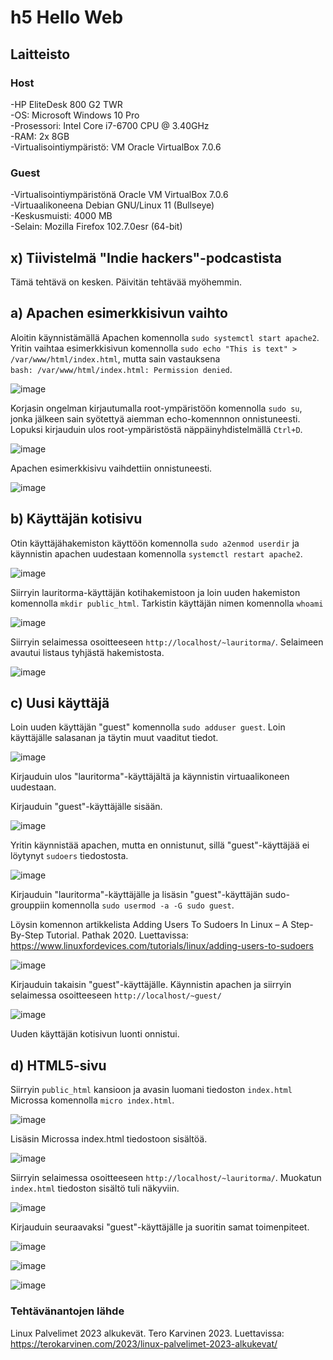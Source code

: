 # h5 Hello Web

## Laitteisto  

### Host  

-HP EliteDesk 800 G2 TWR  
-OS: Microsoft Windows 10 Pro  
-Prosessori: Intel Core i7-6700 CPU @ 3.40GHz  
-RAM: 2x 8GB  
-Virtualisointiympäristö: VM Oracle VirtualBox 7.0.6  

### Guest
-Virtualisointiympäristönä Oracle VM VirtualBox 7.0.6  
-Virtuaalikoneena Debian GNU/Linux 11 (Bullseye)  
-Keskusmuisti: 4000 MB   
-Selain: Mozilla Firefox 102.7.0esr (64-bit)  

## x) Tiivistelmä "Indie hackers"-podcastista  

Tämä tehtävä on kesken. Päivitän tehtävää myöhemmin.



## a) Apachen esimerkkisivun vaihto

Aloitin käynnistämällä Apachen komennolla ```sudo systemctl start apache2```.  
Yritin vaihtaa esimerkkisivun komennolla  ```sudo echo "This is text" > /var/www/html/index.html```, mutta sain vastauksena  
```bash: /var/www/html/index.html: Permission denied```.  

![image](https://user-images.githubusercontent.com/90974678/216301833-dc3a849f-b52e-4561-9f07-07f300a37858.png)  

Korjasin ongelman kirjautumalla root-ympäristöön komennolla ```sudo su```, jonka jälkeen sain syötettyä aiemman echo-komennnon onnistuneesti.  
Lopuksi kirjauduin ulos root-ympäristöstä näppäinyhdistelmällä ```Ctrl+D```.  

![image](https://user-images.githubusercontent.com/90974678/216302551-b3095d1a-f683-483d-b37b-138e1b5fcf6d.png)  

Apachen esimerkkisivu vaihdettiin onnistuneesti.  

![image](https://user-images.githubusercontent.com/90974678/216303137-fa39cce1-3b9b-4b1a-8a07-6cb7a24978c0.png)  

## b) Käyttäjän kotisivu  

Otin käyttäjähakemiston käyttöön komennolla ```sudo a2enmod userdir``` ja käynnistin apachen uudestaan komennolla ```systemctl restart apache2```.  


![image](https://user-images.githubusercontent.com/90974678/216304920-21f0be01-8e8a-44f4-b1b9-9cba4cb3f566.png)  

Siirryin lauritorma-käyttäjän kotihakemistoon ja loin uuden hakemiston komennolla ```mkdir public_html```. Tarkistin käyttäjän nimen komennolla ```whoami```

![image](https://user-images.githubusercontent.com/90974678/216305657-5aaa3f23-6145-4b9b-b545-7d1d815aca70.png)  

Siirryin selaimessa osoitteeseen ```http://localhost/~lauritorma/```. Selaimeen avautui listaus tyhjästä hakemistosta.  

![image](https://user-images.githubusercontent.com/90974678/216306122-cfff2138-d06c-453a-8703-c8604fa7c884.png)  

## c) Uusi käyttäjä  

Loin uuden käyttäjän "guest" komennolla ```sudo adduser guest```. Loin käyttäjälle salasanan ja täytin muut vaaditut tiedot.  


![image](https://user-images.githubusercontent.com/90974678/216318196-c11eaa16-73d6-45a1-a39b-6809c2d06f4a.png)


Kirjauduin ulos "lauritorma"-käyttäjältä ja käynnistin virtuaalikoneen uudestaan.  

Kirjauduin "guest"-käyttäjälle sisään.  

![image](https://user-images.githubusercontent.com/90974678/216318487-6e216af4-410d-4b35-be73-3414605248b0.png)  

Yritin käynnistää apachen, mutta en onnistunut, sillä "guest"-käyttäjää ei löytynyt ```sudoers``` tiedostosta.  

![image](https://user-images.githubusercontent.com/90974678/216319354-94aca530-b926-40a4-b793-3815520b95e3.png)

Kirjauduin "lauritorma"-käyttäjälle ja lisäsin "guest"-käyttäjän sudo-grouppiin komennolla ```sudo usermod -a -G sudo guest```.  

Löysin komennon artikkelista Adding Users To Sudoers In Linux – A Step-By-Step Tutorial. Pathak 2020. Luettavissa: https://www.linuxfordevices.com/tutorials/linux/adding-users-to-sudoers

![image](https://user-images.githubusercontent.com/90974678/216320156-11040168-28ef-4823-a169-791d5eaf0d78.png)

Kirjauduin takaisin "guest"-käyttäjälle. Käynnistin apachen ja siirryin selaimessa osoitteeseen ```http://localhost/~guest/```

![image](https://user-images.githubusercontent.com/90974678/216321786-6147a8d9-ee41-40df-b9f1-d1e7fdea9e92.png)

Uuden käyttäjän kotisivun luonti onnistui.  

## d) HTML5-sivu  

Siirryin ```public_html``` kansioon ja avasin luomani tiedoston ```index.html``` Microssa komennolla ```micro index.html```.  

![image](https://user-images.githubusercontent.com/90974678/216310661-a0aaad7d-845d-4355-aa96-92d89398cc37.png)

Lisäsin Microssa index.html tiedostoon sisältöä.  

![image](https://user-images.githubusercontent.com/90974678/216310316-a3e6e749-26c2-48be-9e82-499c497c918e.png)

Siirryin selaimessa osoitteeseen ```http://localhost/~lauritorma/```. Muokatun ```index.html``` tiedoston sisältö tuli näkyviin.  

![image](https://user-images.githubusercontent.com/90974678/216320988-847a819c-9537-45d8-b47a-ffc4ebf6d453.png)

Kirjauduin seuraavaksi "guest"-käyttäjälle ja suoritin samat toimenpiteet. 

![image](https://user-images.githubusercontent.com/90974678/216321254-440d86a4-110d-4bbe-8c78-a6da639c921c.png)


![image](https://user-images.githubusercontent.com/90974678/216321198-8e94ad8d-9cb4-428b-a6f7-3a7ed33ccc42.png)

![image](https://user-images.githubusercontent.com/90974678/216321350-bc89535a-a76e-487d-9d1f-18b9c8a0d08c.png)


### Tehtävänantojen lähde  
Linux Palvelimet 2023 alkukevät. Tero Karvinen 2023. Luettavissa: https://terokarvinen.com/2023/linux-palvelimet-2023-alkukevat/  






